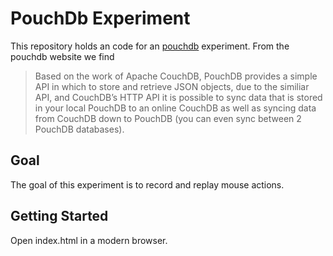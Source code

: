 PouchDb Experiment
==================

This repository holds an code for an [pouchdb][] experiment. From the
pouchdb website we find

> Based on the work of Apache CouchDB, PouchDB provides a simple API
> in which to store and retrieve JSON objects, due to the similiar
> API, and CouchDB’s HTTP API it is possible to sync data that is
> stored in your local PouchDB to an online CouchDB as well as syncing
> data from CouchDB down to PouchDB (you can even sync between 2
> PouchDB databases).

Goal
----

The goal of this experiment is to record and replay mouse actions.

Getting Started
---------------

Open index.html in a modern browser.

[pouchdb]: http://pouchdb.com/